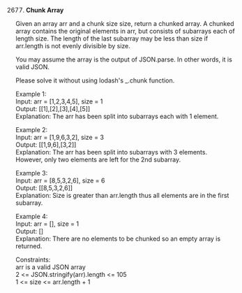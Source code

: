 2677. **Chunk Array**

Given an array arr and a chunk size size, return a chunked array. A chunked array contains the original elements in arr, but consists of subarrays each of length size. The length of the last subarray may be less than size if arr.length is not evenly divisible by size.<br>

You may assume the array is the output of JSON.parse. In other words, it is valid JSON.<br>

Please solve it without using lodash's _.chunk function.<br>

 

Example 1:<br>
Input: arr = [1,2,3,4,5], size = 1<br>
Output: [[1],[2],[3],[4],[5]]<br>
Explanation: The arr has been split into subarrays each with 1 element.<br>

Example 2:<br>
Input: arr = [1,9,6,3,2], size = 3<br>
Output: [[1,9,6],[3,2]]<br>
Explanation: The arr has been split into subarrays with 3 elements. However, only two elements are left for the 2nd subarray.<br>

Example 3:<br>
Input: arr = [8,5,3,2,6], size = 6<br>
Output: [[8,5,3,2,6]]<br>
Explanation: Size is greater than arr.length thus all elements are in the first subarray.<br>

Example 4:<br>
Input: arr = [], size = 1<br>
Output: []<br>
Explanation: There are no elements to be chunked so an empty array is returned.<br>

Constraints:<br>
arr is a valid JSON array<br>
2 <= JSON.stringify(arr).length <= 105<br>
1 <= size <= arr.length + 1
